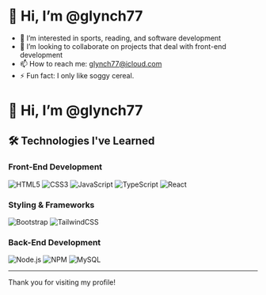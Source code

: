 # 👋 Hi, I’m @glynch77

- 👀 I’m interested in sports, reading, and software development
- 💞️ I’m looking to collaborate on projects that deal with front-end development
- 📫 How to reach me: [glynch77@icloud.com](mailto:glynch77@icloud.com)
- ⚡ Fun fact: I only like soggy cereal.

# 👋 Hi, I’m @glynch77

## 🛠️ Technologies I've Learned

### Front-End Development
![HTML5](https://img.shields.io/badge/-HTML5-E34F26?style=flat-square&logo=html5&logoColor=white)
![CSS3](https://img.shields.io/badge/-CSS3-1572B6?style=flat-square&logo=css3&logoColor=white)
![JavaScript](https://img.shields.io/badge/-JavaScript-F7DF1E?style=flat-square&logo=javascript&logoColor=black)
![TypeScript](https://img.shields.io/badge/-TypeScript-3178C6?style=flat-square&logo=typescript&logoColor=white)
![React](https://img.shields.io/badge/-React-61DAFB?style=flat-square&logo=react&logoColor=black)

### Styling & Frameworks
![Bootstrap](https://img.shields.io/badge/-Bootstrap-563D7C?style=flat-square&logo=bootstrap&logoColor=white)
![TailwindCSS](https://img.shields.io/badge/-Tailwind%20CSS-38B2AC?style=flat-square&logo=tailwindcss&logoColor=white)

### Back-End Development
![Node.js](https://img.shields.io/badge/-Node.js-339933?style=flat-square&logo=node.js&logoColor=white)
![NPM](https://img.shields.io/badge/-NPM-CB3837?style=flat-square&logo=npm&logoColor=white)
![MySQL](https://img.shields.io/badge/-MySQL-4479A1?style=flat-square&logo=mysql&logoColor=white)

---

Thank you for visiting my profile!
